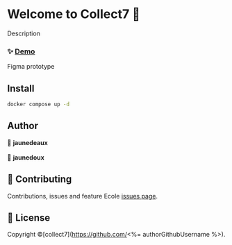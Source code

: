 <h1>Welcome to Collect7 👋</h1>
<p>Description</p>

### ✨ [Demo](<%= projectDemoUrl %>)
<p>Figma prototype</p>

## Install

```sh
docker compose up -d
```

## Author
👤 **jaunedeaux** </br></br>
👤 **jaunedoux**

## 🤝 Contributing

Contributions, issues and feature Ecole [issues page](<%= issuesUrl %>).

## 📝 License
Copyright ©[collect7](https://github.com/<%= authorGithubUsername %>).<br />